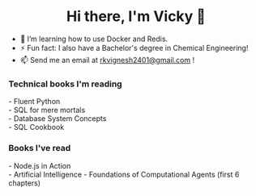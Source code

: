<p>
        <h1 align = "Center"> <b> Hi there, I'm Vicky 👋 </b> </h1>
</p>

- 🌱 I’m learning how to use Docker and Redis.
- ⚡ Fun fact: I also have a Bachelor's degree in Chemical Engineering!
- 📫 Send me an email at rkvignesh2401@gmail.com !
<p>
        <h3>Technical books I'm reading</h3>
</p>
<p>
          - Fluent Python <br />
          - SQL for mere mortals <br />
          - Database System Concepts <br />
          - SQL Cookbook <br />
</p>
<p>
        <h3>Books I've read</h3>
          - Node.js in Action <br />
          - Artificial Intelligence - Foundations of Computational Agents (first 6 chapters) <br />
</p>


<!--
**rkv-2401/rkv-2401** is a ✨ _special_ ✨ repository because its `README.md` (this file) appears on your GitHub profile.

Here are some ideas to get you started:

- 🔭 I’m currently working on ...
- 🌱 I’m currently learning ...
- 👯 I’m looking to collaborate on ...
- 🤔 I’m looking for help with ...
- 💬 Ask me about ...
- 📫 How to reach me: ...
- 😄 Pronouns: ...
- ⚡ Fun fact: ...
-->
